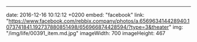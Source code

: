 ---
date: 2016-12-16 10:12:12 +0200
embed: "facebook"
link: "https://www.facebook.com/rebbix.company/photos/a.656963414428940.1073741841.192737880851498/656966874428594/?type=3&theater"
img: "/img/life/00391_item.md.jpg"
imageWidth: 700
imageHeight: 467

